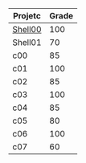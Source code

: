 | Projetc | Grade |
| --- | --- |
| [Shell00](https://github.com/RnSiilva/42-piscine/tree/main/sh00) | 100 |
| Shell01 | 70 |
| c00 | 85 |
| c01 | 100 |
| c02 | 85 |
| c03 | 100 |
| c04 | 85 |
| c05 | 80 |
| c06 | 100 |
| c07 | 60 |
